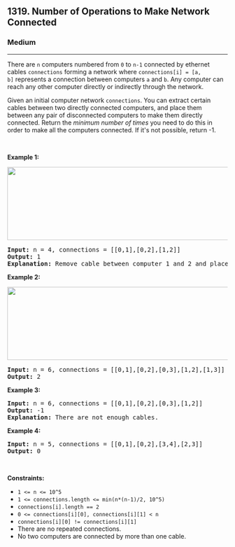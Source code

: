 <h2>1319. Number of Operations to Make Network Connected</h2><h3>Medium</h3><hr><div style="user-select: auto;"><p style="user-select: auto;">There are&nbsp;<code style="user-select: auto;">n</code>&nbsp;computers numbered from&nbsp;<code style="user-select: auto;">0</code>&nbsp;to&nbsp;<code style="user-select: auto;">n-1</code>&nbsp;connected by&nbsp;ethernet cables&nbsp;<code style="user-select: auto;">connections</code>&nbsp;forming a network where&nbsp;<code style="user-select: auto;">connections[i] = [a, b]</code>&nbsp;represents a connection between computers&nbsp;<code style="user-select: auto;">a</code>&nbsp;and&nbsp;<code style="user-select: auto;">b</code>. Any computer&nbsp;can reach any other computer directly or indirectly through the network.</p>

<p style="user-select: auto;">Given an initial computer network <code style="user-select: auto;">connections</code>. You can extract certain cables between two directly connected computers, and place them between any pair of disconnected computers to make them directly connected. Return the <em style="user-select: auto;">minimum number of times</em> you need to do this in order to make all the computers connected. If it's not possible, return -1.&nbsp;</p>

<p style="user-select: auto;">&nbsp;</p>
<p style="user-select: auto;"><strong style="user-select: auto;">Example 1:</strong></p>

<p style="user-select: auto;"><strong style="user-select: auto;"><img alt="" src="https://assets.leetcode.com/uploads/2020/01/02/sample_1_1677.png" style="width: 570px; height: 167px; user-select: auto;"></strong></p>

<pre style="user-select: auto;"><strong style="user-select: auto;">Input:</strong> n = 4, connections = [[0,1],[0,2],[1,2]]
<strong style="user-select: auto;">Output:</strong> 1
<strong style="user-select: auto;">Explanation:</strong> Remove cable between computer 1 and 2 and place between computers 1 and 3.
</pre>

<p style="user-select: auto;"><strong style="user-select: auto;">Example 2:</strong></p>

<p style="user-select: auto;"><strong style="user-select: auto;"><img alt="" src="https://assets.leetcode.com/uploads/2020/01/02/sample_2_1677.png" style="width: 660px; height: 167px; user-select: auto;"></strong></p>

<pre style="user-select: auto;"><strong style="user-select: auto;">Input:</strong> n = 6, connections = [[0,1],[0,2],[0,3],[1,2],[1,3]]
<strong style="user-select: auto;">Output:</strong> 2
</pre>

<p style="user-select: auto;"><strong style="user-select: auto;">Example 3:</strong></p>

<pre style="user-select: auto;"><strong style="user-select: auto;">Input:</strong> n = 6, connections = [[0,1],[0,2],[0,3],[1,2]]
<strong style="user-select: auto;">Output:</strong> -1
<strong style="user-select: auto;">Explanation:</strong> There are not enough cables.
</pre>

<p style="user-select: auto;"><strong style="user-select: auto;">Example 4:</strong></p>

<pre style="user-select: auto;"><strong style="user-select: auto;">Input:</strong> n = 5, connections = [[0,1],[0,2],[3,4],[2,3]]
<strong style="user-select: auto;">Output:</strong> 0
</pre>

<p style="user-select: auto;">&nbsp;</p>
<p style="user-select: auto;"><strong style="user-select: auto;">Constraints:</strong></p>

<ul style="user-select: auto;">
	<li style="user-select: auto;"><code style="user-select: auto;">1 &lt;= n &lt;= 10^5</code></li>
	<li style="user-select: auto;"><code style="user-select: auto;">1 &lt;= connections.length &lt;= min(n*(n-1)/2, 10^5)</code></li>
	<li style="user-select: auto;"><code style="user-select: auto;">connections[i].length == 2</code></li>
	<li style="user-select: auto;"><code style="user-select: auto;">0 &lt;= connections[i][0], connections[i][1]&nbsp;&lt; n</code></li>
	<li style="user-select: auto;"><code style="user-select: auto;">connections[i][0] != connections[i][1]</code></li>
	<li style="user-select: auto;">There are no repeated connections.</li>
	<li style="user-select: auto;">No two computers are connected by more than one cable.</li>
</ul>
</div>